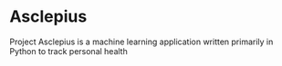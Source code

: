 # Asclepius
Project Asclepius is a machine learning application written primarily in Python to track personal health
